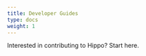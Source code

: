 ```yaml
---
title: Developer Guides
type: docs
weight: 1
---
```


Interested in contributing to Hippo? Start here.
